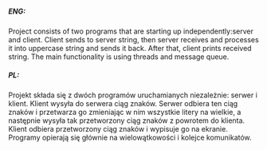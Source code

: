 ##### ENG:
Project consists of two programs that are starting up independently:server and client.
Client sends to server string, then server receives  and processes it into uppercase string and sends it back.
After that, client prints received string.
The main functionality is using threads and message queue.

##### PL:
Projekt składa się z dwóch programów uruchamianych niezależnie: serwer i klient.
Klient wysyła do serwera ciąg znaków. 
Serwer odbiera ten ciąg znaków i przetwarza go zmieniając w nim wszystkie litery na wielkie,
a następnie wysyła tak przetworzony ciąg znaków z powrotem do klienta.
Klient odbiera przetworzony ciąg znaków i wypisuje go na ekranie. 
Programy opierają się głównie na wielowątkowości i kolejce komunikatów.

